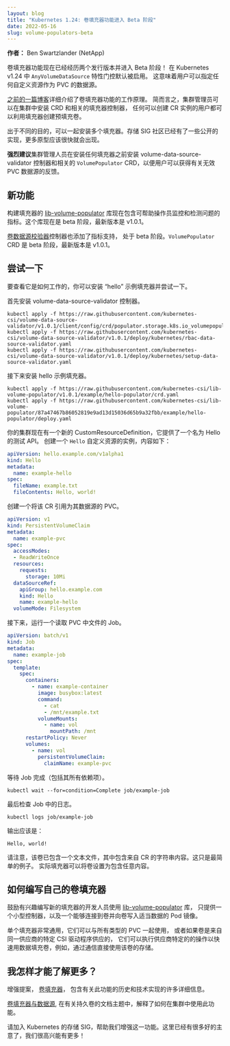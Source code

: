 ```yaml
---
layout: blog
title: "Kubernetes 1.24: 卷填充器功能进入 Beta 阶段"
date: 2022-05-16
slug: volume-populators-beta
---
```


**作者：**
Ben Swartzlander (NetApp)

卷填充器功能现在已经经历两个发行版本并进入 Beta 阶段！
在 Kubernetes v1.24 中 `AnyVolumeDataSource` 特性门控默认被启用。
这意味着用户可以指定任何自定义资源作为 PVC 的数据源。

[之前的一篇博客](/blog/2021/08/30/volume-populators-redesigned/)详细介绍了卷填充器功能的工作原理。
简而言之，集群管理员可以在集群中安装 CRD 和相关的填充器控制器，
任何可以创建 CR 实例的用户都可以利用填充器创建预填充卷。

出于不同的目的，可以一起安装多个填充器。存储 SIG 社区已经有了一些公开的实现，更多原型应该很快就会出现。

**强烈建议**集群管理人员在安装任何填充器之前安装 volume-data-source-validator 控制器和相关的
`VolumePopulator` CRD，以便用户可以获得有关无效 PVC 数据源的反馈。

## 新功能

构建填充器的 [lib-volume-populator](https://github.com/kubernetes-csi/lib-volume-populator)
库现在包含可帮助操作员监控和检测问题的指标。这个库现在是 beta 阶段，最新版本是 v1.0.1。

[卷数据源校验器](https://github.com/kubernetes-csi/volume-data-source-validator)控制器也添加了指标支持，
处于 beta 阶段。`VolumePopulator` CRD 是 beta 阶段，最新版本是 v1.0.1。

## 尝试一下

要查看它是如何工作的，你可以安装 “hello” 示例填充器并尝试一下。

首先安装 volume-data-source-validator 控制器。

```shell
kubectl apply -f https://raw.githubusercontent.com/kubernetes-csi/volume-data-source-validator/v1.0.1/client/config/crd/populator.storage.k8s.io_volumepopulators.yaml
kubectl apply -f https://raw.githubusercontent.com/kubernetes-csi/volume-data-source-validator/v1.0.1/deploy/kubernetes/rbac-data-source-validator.yaml
kubectl apply -f https://raw.githubusercontent.com/kubernetes-csi/volume-data-source-validator/v1.0.1/deploy/kubernetes/setup-data-source-validator.yaml
```
接下来安装 hello 示例填充器。

```shell
kubectl apply -f https://raw.githubusercontent.com/kubernetes-csi/lib-volume-populator/v1.0.1/example/hello-populator/crd.yaml
kubectl apply -f https://raw.githubusercontent.com/kubernetes-csi/lib-volume-populator/87a47467b86052819e9ad13d15036d65b9a32fbb/example/hello-populator/deploy.yaml
```
你的集群现在有一个新的 CustomResourceDefinition，它提供了一个名为 Hello 的测试 API。
创建一个 `Hello` 自定义资源的实例，内容如下：

```yaml
apiVersion: hello.example.com/v1alpha1
kind: Hello
metadata:
  name: example-hello
spec:
  fileName: example.txt
  fileContents: Hello, world!
```
创建一个将该 CR 引用为其数据源的 PVC。

```yaml
apiVersion: v1
kind: PersistentVolumeClaim
metadata:
  name: example-pvc
spec:
  accessModes:
  - ReadWriteOnce
  resources:
    requests:
      storage: 10Mi
  dataSourceRef:
    apiGroup: hello.example.com
    kind: Hello
    name: example-hello
  volumeMode: Filesystem
```
接下来，运行一个读取 PVC 中文件的 Job。

```yaml
apiVersion: batch/v1
kind: Job
metadata:
  name: example-job
spec:
  template:
    spec:
      containers:
        - name: example-container
          image: busybox:latest
          command:
            - cat
            - /mnt/example.txt
          volumeMounts:
            - name: vol
              mountPath: /mnt
      restartPolicy: Never
      volumes:
        - name: vol
          persistentVolumeClaim:
            claimName: example-pvc
```
等待 Job 完成（包括其所有依赖项）。

```shell
kubectl wait --for=condition=Complete job/example-job
```

最后检查 Job 中的日志。

```shell
kubectl logs job/example-job
```
输出应该是：

```terminal
Hello, world!
```
请注意，该卷已包含一个文本文件，其中包含来自 CR 的字符串内容。这只是最简单的例子。
实际填充器可以将卷设置为包含任意内容。

## 如何编写自己的卷填充器

鼓励有兴趣编写新的填充器的开发人员使用
[lib-volume-populator](https://github.com/kubernetes-csi/lib-volume-populator) 库，
只提供一个小型控制器，以及一个能够连接到卷并向卷写入适当数据的 Pod 镜像。

单个填充器非常通用，它们可以与所有类型的 PVC 一起使用，
或者如果卷是来自同一供应商的特定 CSI 驱动程序供应的，
它们可以执行供应商特定的的操作以快速用数据填充卷，例如，通过通信直接使用该卷的存储。

## 我怎样才能了解更多？

增强提案，
[卷填充器](https://github.com/kubernetes/enhancements/tree/master/keps/sig-storage/1495-volume-populators)，
包含有关此功能的历史和技术实现的许多详细信息。

[卷填充器与数据源](/zh-cn/docs/concepts/storage/persistent-volumes/#volume-populators-and-data-sources),
在有关持久卷的文档主题中，解释了如何在集群中使用此功能。

请加入 Kubernetes 的存储 SIG，帮助我们增强这一功能。这里已经有很多好的主意了，我们很高兴能有更多！

